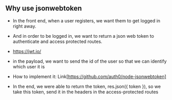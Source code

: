 ## Why use jsonwebtoken

- In the front end, when a user registers, we want them to get logged in right away.
- And in order to be logged in, we want to return a json web token to authenticate and access protected routes.
- https://jwt.io/
- in the payload, we want to send the id of the user so that we can identify which user it is

- How to implement it: Link[https://github.com/auth0/node-jsonwebtoken]

- In the end, we were able to return the token, res.json({ token }), so we take this token, send it in the headers in the access-protected routes

